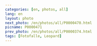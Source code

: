 ```yaml
---
categories: [en, photos, all]
lang: en
layout: photo
next_photo: /en/photos/all/P0000470.html
picname: P0000471
prev_photo: /en/photos/all/P0000374.html
tags: [Fotofalle, Leopard]
---
```

